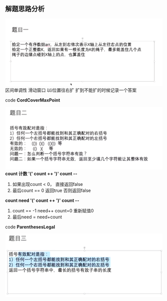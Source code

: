 ## 解题思路分析

![](.描述以及解题思路_images/b40e2777.png)
区间单调性 滑动窗口 以i位置往右扩 扩到不能扩的时候记录一个答案

code **CordCoverMaxPoint**

![](.描述以及解题思路_images/febce346.png)
**count 计数 '(' count ++ ')' count --**

1. 如果出现count < 0， 直接返回false
2. 最后count == 0 返回true 否则返回false

**count need '(' count ++ ')' count --**

1. count == -1 need++ count=0 重新赋值0
2. 最后need = need+count
   
code **ParenthesesLegal**


![](.描述以及解题思路_images/b716200b.png)

